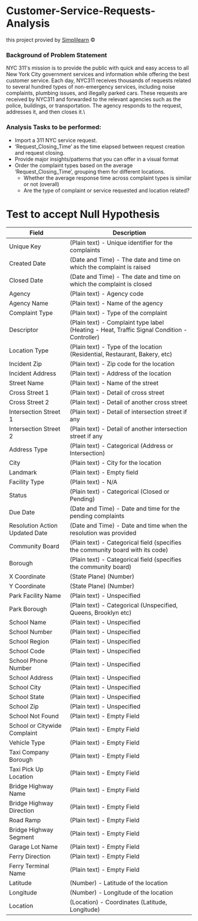 # Customer-Service-Requests-Analysis
this project provied by  [Simplilearn](https://www.simplilearn.com/?&utm_source=google&utm_medium=cpc&utm_term=simpli%20learn&utm_content=770484214-42219174444-464693558568&utm_device=c&utm_campaign=Search-Brand-MiddleEast-ROW-AllDevice-adgroup-Typos-Exact&gclid=CjwKCAjwzt6LBhBeEiwAbPGOgZVjH1s1lnaeuDqYWHdscMp7x2jdMv8us_prX6CbCWTnDjZGzHE_2xoCrqkQAvD_BwE) ©

### Background of Problem Statement 
NYC 311's mission is to provide the public with quick and easy access to all New York City government services and information while offering the best customer service. Each day, NYC311 receives thousands of requests related to several hundred types of non-emergency services, including noise complaints, plumbing issues, and illegally parked cars. These requests are received by NYC311 and forwarded to the relevant agencies such as the police, buildings, or transportation. The agency responds to the request, addresses it, and then closes it.\
###  Analysis Tasks to be performed:
- Import a 311 NYC service request.
- ‘Request_Closing_Time’ as the time elapsed between request creation and request closing.
- Provide major insights/patterns that you can offer in a visual format
- Order the complaint types based on the average ‘Request_Closing_Time’, grouping them for different locations.
    - Whether the average response time across complaint types is similar or not (overall)
    - Are the type of complaint or service requested and location related?
# Test to accept Null Hypothesis 
|              Field             |                                 Description                                                 |
|--------------------------------|---------------------------------------------------------------------------------------------|
| Unique Key                     | (Plain text) - Unique identifier for the complaints                                         |
| Created Date                   | (Date and Time) - The date and time on which the complaint is raised                        |
| Closed Date                    | (Date and Time)  - The date and time on which the complaint is closed                       |
| Agency                         | (Plain text) - Agency code                                                                  |
| Agency Name                    | (Plain text) - Name of the agency                                                           |
| Complaint Type                 | (Plain text) - Type of the complaint                                                        |
| Descriptor                     | (Plain text) - Complaint type label (Heating - Heat, Traffic Signal Condition - Controller) |
| Location Type                  | (Plain text) - Type of the location (Residential, Restaurant, Bakery, etc)                  |
| Incident Zip                   | (Plain text) - Zip code for the location                                                    |
| Incident Address               | (Plain text) - Address of the location                                                      |
| Street Name                    | (Plain text) - Name of the street                                                           |
| Cross Street 1                 | (Plain text) - Detail of cross street                                                       |
| Cross Street 2                 | (Plain text) - Detail of another cross street                                               |
| Intersection Street 1          | (Plain text) - Detail of intersection street if any                                         |
| Intersection Street 2          | (Plain text) - Detail of another intersection street if any                                 |
| Address Type                   | (Plain text) - Categorical (Address or Intersection)                                        |
| City                           | (Plain text) - City for the location                                                        |
| Landmark                       | (Plain text) - Empty field                                                                  |
| Facility Type                  | (Plain text) - N/A                                                                          |
| Status                         | (Plain text) - Categorical (Closed or Pending)                                              |
| Due Date                       | (Date and Time) - Date and time for the pending complaints                                  |
| Resolution Action Updated Date | (Date and Time) - Date and time when the resolution was provided                            |
| Community Board                | (Plain text) - Categorical field (specifies the community board with its code)              |
| Borough                        | (Plain text) - Categorical field (specifies the community board)                            |
| X Coordinate                   | (State Plane) (Number)                                                                      |
| Y Coordinate                   | (State Plane) (Number)                                                                      |
| Park Facility Name             | (Plain text) - Unspecified                                                                  |
| Park Borough                   | (Plain text) - Categorical (Unspecified, Queens, Brooklyn etc)                              |
| School Name                    | (Plain text) - Unspecified                                                                  |
| School Number                  | (Plain text)  - Unspecified                                                                 |
| School Region                  | (Plain text)  - Unspecified                                                                 |
| School Code                    | (Plain text)  - Unspecified                                                                 |
| School Phone Number            | (Plain text)  - Unspecified                                                                 |
| School Address                 | (Plain text)  - Unspecified                                                                 |
| School City                    | (Plain text)  - Unspecified                                                                 |
| School State                   | (Plain text)  - Unspecified                                                                 |
| School Zip                     | (Plain text)  - Unspecified                                                                 |
| School Not Found               | (Plain text)  - Empty Field                                                                 |
| School or Citywide Complaint   | (Plain text)  - Empty Field                                                                 |
| Vehicle Type                   | (Plain text)  - Empty Field                                                                 |
| Taxi Company Borough           | (Plain text)  - Empty Field                                                                 |
| Taxi Pick Up Location          | (Plain text)  - Empty Field                                                                 |
| Bridge Highway Name            | (Plain text)  - Empty Field                                                                 |
| Bridge Highway Direction       | (Plain text)  - Empty Field                                                                 |
| Road Ramp                      | (Plain text)  - Empty Field                                                                 |
| Bridge Highway Segment         | (Plain text)  - Empty Field                                                                 |
| Garage Lot Name                | (Plain text)  - Empty Field                                                                 |
| Ferry Direction                | (Plain text)  - Empty Field                                                                 |
| Ferry Terminal Name            | (Plain text)  - Empty Field                                                                 |
| Latitude                       | (Number) - Latitude of the location                                                         |
| Longitude                      | (Number) - Longitude of the location                                                        |
| Location                       | (Location) - Coordinates (Latitude, Longitude)                                              |
